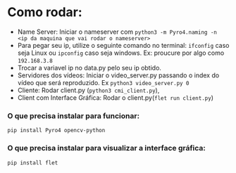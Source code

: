 
# Como rodar:

* Name Server: Iniciar o nameserver com ``` python3 -m Pyro4.naming -n <ip da maquina que vai rodar o nameserver> ```
* Para pegar seu ip, utilize o seguinte comando no terminal: ``` ifconfig ``` caso seja Linux ou ``` ipconfig ``` caso seja windows.
  Ex: proucure por algo como ```192.168.3.8```
* Trocar a variavel ip no data.py pelo seu ip obtido.
* Servidores dos vídeos: Iniciar o video_server.py passando o index do vídeo que será reproduzido. Ex ``` python3 video_server.py 0 ```
* Cliente: Rodar client.py (```python3 cmi_client.py```),
* Client com Interface Gráfica: Rodar o client.py(```flet run client.py```)

### O que precisa instalar para funcionar:
    pip install Pyro4 opencv-python 

### O que precisa instalar para visualizar a interface gráfica:
    pip install flet


